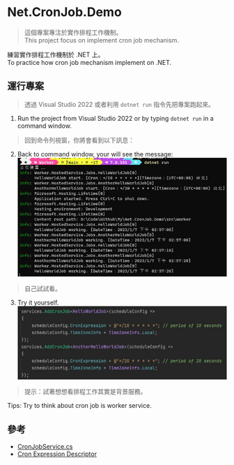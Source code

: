 # Net.CronJob.Demo

> 這個專案專注於實作排程工作機制。  
> This project focus on implement cron job mechanism.

練習實作排程工作機制於 .NET 上。  
To practice how cron job mechanism implement on .NET.

## 運行專案

> 透過 Visual Studio 2022 或者利用 `dotnet run` 指令先把專案跑起來。

1. Run the project from Visual Studio 2022 or by typing `dotnet run` in a command window.

> 回到命令列視窗，你將會看到以下訊息：

2. Back to command window, your will see the message:  
   ![Image](img/console-msg.jpg)

> 自己試試看。

3. Try it yourself.  
   ![Image](img/add-cron-job.jpg)

> 提示：試著想想看排程工作其實是背景服務。

Tips: Try to think about cron job is worker service.

## 參考

- [CronJobService.cs](https://gist.github.com/changhuixu/47ffb441575564b57e6446bb59466300)
- [Cron Expression Descriptor](https://bradymholt.github.io/cron-expression-descriptor/)
